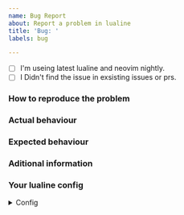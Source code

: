 ```yaml
---
name: Bug Report
about: Report a problem in lualine
title: 'Bug: '
labels: bug

---
```


<!-- Before reporting: search existing issues and ensure you are running the latest nightly of neovim and the latest version of lualine.-->

<!-- Check these boxes by placeing an X in the middle -->
- [ ] I'm useing latest lualine and neovim nightly.
- [ ] I Didn't find the issue in exsisting issues or prs.

### How to reproduce the problem

### Actual behaviour

### Expected behaviour

### Aditional information

### Your lualine config

<details>
<summary>Config</summary>

<!-- paste your config here-->

</details>
